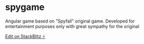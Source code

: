 # spygame
Angular game based on "Spyfall" original game.
Developed for entertainment purposes only with great sympathy for the original

[Edit on StackBlitz ⚡️](https://stackblitz.com/edit/spygame)
